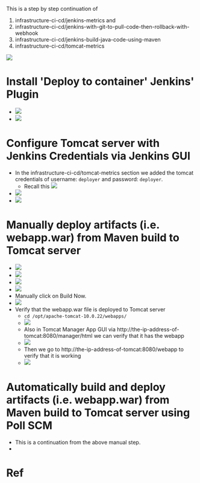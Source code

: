 This is a step by step continuation of 
1. infrastructure-ci-cd/jenkins-metrics and
2. infrastructure-ci-cd/jenkins-with-git-to-pull-code-then-rollback-with-webhook
3. infrastructure-ci-cd/jenkins-build-java-code-using-maven
4. infrastructure-ci-cd/tomcat-metrics

![](diagram.png)

# Install 'Deploy to container' Jenkins' Plugin
- ![](manage.png)
- ![](install.png)

# Configure Tomcat server with Jenkins Credentials via Jenkins GUI
- In the infrastructure-ci-cd/tomcat-metrics section we added the tomcat credentials of username: `deployer` and password: `deployer`.
    - Recall this ![](additional-role.png)
- ![](cred.png)
- ![](deployer.png)

# Manually deploy artifacts (i.e. webapp.war) from Maven build to Tomcat server
- ![](one.png)
- ![](two.png)
- ![](three.png)
- ![](four.png)
- Manually click on Build Now.
- ![](five.png)
- Verify that the webapp.war file is deployed to Tomcat server 
    - `cd /opt/apache-tomcat-10.0.22/webapps/`
    - ![](deploy.png)
    - Also in Tomcat Manager App GUI via http://the-ip-address-of-tomcat:8080/manager/html we can verify that it has the webapp
    - ![](manager-app.png)
    - Then we go to  http://the-ip-address-of-tomcat:8080/webapp to verify that it is working
    - ![](webapp.png)

# Automatically build and deploy artifacts (i.e. webapp.war) from Maven build to Tomcat server using Poll SCM
- This is a continuation from the above manual step.
-  

# Ref

